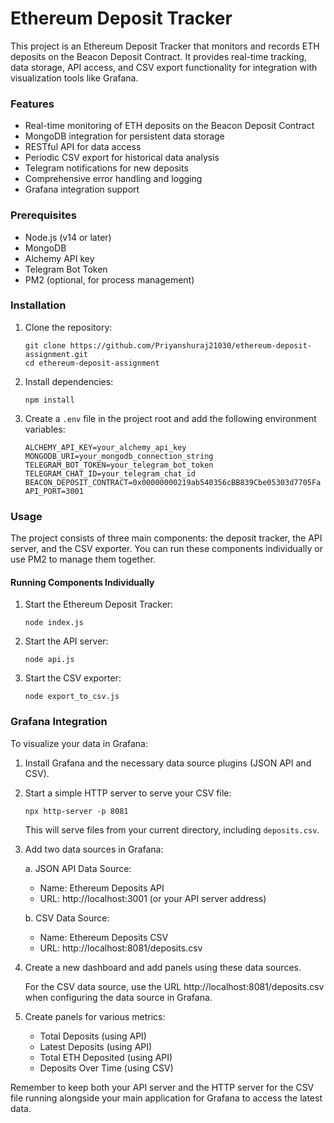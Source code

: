 # Ethereum Deposit Tracker

This project is an Ethereum Deposit Tracker that monitors and records ETH deposits on the Beacon Deposit Contract. It provides real-time tracking, data storage, API access, and CSV export functionality for integration with visualization tools like Grafana.

### Features

- Real-time monitoring of ETH deposits on the Beacon Deposit Contract
- MongoDB integration for persistent data storage
- RESTful API for data access
- Periodic CSV export for historical data analysis
- Telegram notifications for new deposits
- Comprehensive error handling and logging
- Grafana integration support

### Prerequisites

- Node.js (v14 or later)
- MongoDB
- Alchemy API key
- Telegram Bot Token
- PM2 (optional, for process management)

### Installation

1. Clone the repository:
   ```
   git clone https://github.com/Priyanshuraj21030/ethereum-deposit-assignment.git
   cd ethereum-deposit-assignment
   ```

2. Install dependencies:
   ```
   npm install
   ```

3. Create a `.env` file in the project root and add the following environment variables:
   ```
   ALCHEMY_API_KEY=your_alchemy_api_key
   MONGODB_URI=your_mongodb_connection_string
   TELEGRAM_BOT_TOKEN=your_telegram_bot_token
   TELEGRAM_CHAT_ID=your_telegram_chat_id
   BEACON_DEPOSIT_CONTRACT=0x00000000219ab540356cBB839Cbe05303d7705Fa
   API_PORT=3001
   ```

### Usage

The project consists of three main components: the deposit tracker, the API server, and the CSV exporter. You can run these components individually or use PM2 to manage them together.

#### Running Components Individually

1. Start the Ethereum Deposit Tracker:
   ```
   node index.js
   ```

2. Start the API server:
   ```
   node api.js
   ```

3. Start the CSV exporter:
   ```
   node export_to_csv.js
   ```

### Grafana Integration

To visualize your data in Grafana:

1. Install Grafana and the necessary data source plugins (JSON API and CSV).

2. Start a simple HTTP server to serve your CSV file:
   ```
   npx http-server -p 8081
   ```
   This will serve files from your current directory, including `deposits.csv`.

3. Add two data sources in Grafana:
   
   a. JSON API Data Source:
      - Name: Ethereum Deposits API
      - URL: http://localhost:3001 (or your API server address)

   b. CSV Data Source:
      - Name: Ethereum Deposits CSV
      - URL: http://localhost:8081/deposits.csv

4. Create a new dashboard and add panels using these data sources.

   For the CSV data source, use the URL http://localhost:8081/deposits.csv when configuring the data source in Grafana.

5. Create panels for various metrics:
   - Total Deposits (using API)
   - Latest Deposits (using API)
   - Total ETH Deposited (using API)
   - Deposits Over Time (using CSV)

Remember to keep both your API server and the HTTP server for the CSV file running alongside your main application for Grafana to access the latest data.

